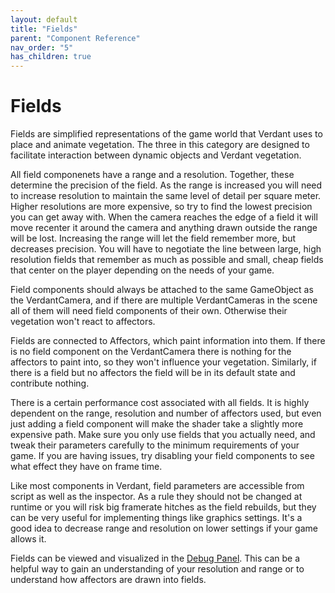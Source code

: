```yaml
---
layout: default
title: "Fields"
parent: "Component Reference"
nav_order: "5"
has_children: true
---
```


# Fields

Fields are simplified representations of the game world that Verdant uses to place and animate vegetation. The three in this category are designed to facilitate interaction between dynamic objects and Verdant vegetation. 

All field componenets have a range and a resolution. Together, these determine the precision of the field. As the range is increased you will need to increase resolution to maintain the same level of detail per square meter. Higher resolutions are more expensive, so try to find the lowest precision you can get away with. When the camera reaches the edge of a field it will move recenter it around the camera and anything drawn outside the range will be lost. Increasing the range will let the field remember more, but decreases precision. You will have to negotiate the line between large, high resolution fields that remember as much as possible and small, cheap fields that center on the player depending on the needs of your game.

Field components should always be attached to the same GameObject as the VerdantCamera, and if there are multiple VerdantCameras in the scene all of them will need field components of their own. Otherwise their vegetation won't react to affectors.

Fields are connected to Affectors, which paint information into them. If there is no field component on the VerdantCamera there is nothing for the affectors to paint into, so they won't influence your vegetation. Similarly, if there is a field but no affectors the field will be in its default state and contribute nothing.

There is a certain performance cost associated with all fields. It is highly dependent on the range, resolution and number of affectors used, but even just adding a field component will make the shader take a slightly more expensive path. Make sure you only use fields that you actually need, and tweak their parameters carefully to the minimum requirements of your game. If you are having issues, try disabling your field components to see what effect they have on frame time.

Like most components in Verdant, field parameters are accessible from script as well as the inspector. As a rule they should not be changed at runtime or you will risk big framerate hitches as the field rebuilds, but they can be very useful for implementing things like graphics settings. It's a good idea to decrease range and resolution on lower settings if your game allows it.

Fields can be viewed and visualized in the [Debug Panel](../../UserGuide/DebugPanel.html). This can be a helpful way to gain an understanding of your resolution and range or to understand how affectors are drawn into fields.